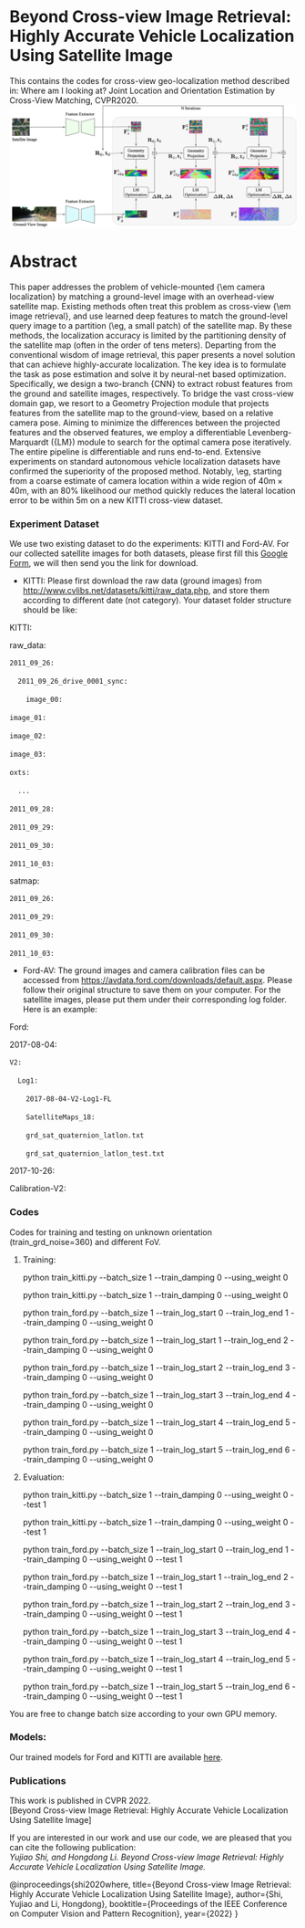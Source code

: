 # Beyond Cross-view Image Retrieval: Highly Accurate Vehicle Localization Using Satellite Image

This contains the codes for cross-view geo-localization method described in: Where am I looking at? Joint Location and Orientation Estimation by Cross-View Matching, CVPR2020. 
![Framework](./Framework.png)

# Abstract
This paper addresses the problem of vehicle-mounted {\em camera localization} by matching a ground-level image with an overhead-view satellite map.  Existing methods often treat this problem as cross-view {\em image retrieval}, and use learned deep features to match the ground-level query image to a partition (\eg, a small patch) of the satellite map. By these methods, the localization accuracy is limited by the partitioning density of the satellite map (often in the order of tens meters).  Departing from the conventional wisdom of image retrieval, this paper presents a novel solution that can achieve highly-accurate localization. The key idea is to formulate the task as pose estimation and solve it by neural-net based optimization. Specifically, we design a two-branch {CNN} to extract robust features from the ground and satellite images, respectively. To bridge the vast cross-view domain gap, we resort to a Geometry Projection module that projects features from the satellite map to the ground-view, based on a relative camera pose. Aiming to minimize the differences between the projected features and the observed features, we employ a differentiable Levenberg-Marquardt ({LM}) module to search for the optimal camera pose iteratively. The entire pipeline is differentiable and runs end-to-end. 
Extensive experiments on standard autonomous vehicle localization datasets have confirmed the superiority of the proposed method. Notably, \eg, starting from a coarse estimate of camera location within a wide region of $40\text{m}\times40\text{m}$, with an 80\% likelihood our method quickly reduces the lateral location error to be within $5\text{m}$ on a new KITTI cross-view dataset.
### Experiment Dataset
We use two existing dataset to do the experiments: KITTI and Ford-AV. For our collected satellite images for both datasets, please first fill this [Google Form](https://forms.gle/Bm8jNLiUxFeQejix7), we will then send you the link for download. 

- KITTI: Please first download the raw data (ground images) from http://www.cvlibs.net/datasets/kitti/raw_data.php, and store them according to different date (not category). 
Your dataset folder structure should be like: 

KITTI:

  raw_data:
  
    2011_09_26:
    
      2011_09_26_drive_0001_sync:
      
        image_00:
	
	image_01:
	
	image_02:
	
	image_03:
	
	oxts:
	
      ...
      
    2011_09_28:
    
    2011_09_29:
    
    2011_09_30:
    
    2011_10_03:
  
  satmap:
  
    2011_09_26:
    
    2011_09_29:
    
    2011_09_30:
    
    2011_10_03:

- Ford-AV: The ground images and camera calibration files can be accessed from https://avdata.ford.com/downloads/default.aspx. Please follow their original structure to save them on your computer. For the satellite images, please put them under their corresponding log folder. Here is an example:


Ford:

  2017-08-04:
  
    V2:
    
      Log1:
      
        2017-08-04-V2-Log1-FL
	
        SatelliteMaps_18:
	
        grd_sat_quaternion_latlon.txt
	
        grd_sat_quaternion_latlon_test.txt

  2017-10-26:
  
  Calibration-V2:



### Codes
Codes for training and testing on unknown orientation (train_grd_noise=360) and different FoV.

1. Training:

    python train_kitti.py --batch_size 1 --train_damping 0 --using_weight 0
    
    python train_kitti.py --batch_size 1 --train_damping 0 --using_weight 0


    python train_ford.py --batch_size 1 --train_log_start 0 --train_log_end 1 --train_damping 0 --using_weight 0
    
    python train_ford.py --batch_size 1 --train_log_start 1 --train_log_end 2 --train_damping 0 --using_weight 0
    
    python train_ford.py --batch_size 1 --train_log_start 2 --train_log_end 3 --train_damping 0 --using_weight 0
    
    python train_ford.py --batch_size 1 --train_log_start 3 --train_log_end 4 --train_damping 0 --using_weight 0
    
    python train_ford.py --batch_size 1 --train_log_start 4 --train_log_end 5 --train_damping 0 --using_weight 0
    
    python train_ford.py --batch_size 1 --train_log_start 5 --train_log_end 6 --train_damping 0 --using_weight 0

2. Evaluation:

    python train_kitti.py --batch_size 1 --train_damping 0 --using_weight 0 --test 1
    
    python train_kitti.py --batch_size 1 --train_damping 0 --using_weight 0 --test 1
    
    
    python train_ford.py --batch_size 1 --train_log_start 0 --train_log_end 1 --train_damping 0 --using_weight 0 --test 1
    
    python train_ford.py --batch_size 1 --train_log_start 1 --train_log_end 2 --train_damping 0 --using_weight 0 --test 1
    
    python train_ford.py --batch_size 1 --train_log_start 2 --train_log_end 3 --train_damping 0 --using_weight 0 --test 1
    
    python train_ford.py --batch_size 1 --train_log_start 3 --train_log_end 4 --train_damping 0 --using_weight 0 --test 1
    
    python train_ford.py --batch_size 1 --train_log_start 4 --train_log_end 5 --train_damping 0 --using_weight 0 --test 1
    
    python train_ford.py --batch_size 1 --train_log_start 5 --train_log_end 6 --train_damping 0 --using_weight 0 --test 1


You are free to change batch size according to your own GPU memory. 

### Models:
Our trained models for Ford and KITTI are available [here](https://anu365-my.sharepoint.com/:f:/g/personal/u6293587_anu_edu_au/Ev7HAgSDze5LhvRWfcM4AgEBJiSr6W0GuTEEfdhWHG_gSQ?e=vNtwCJ). 



### Publications
This work is published in CVPR 2022.  
[Beyond Cross-view Image Retrieval: Highly Accurate Vehicle Localization Using Satellite Image]

If you are interested in our work and use our code, we are pleased that you can cite the following publication:  
*Yujiao Shi, and Hongdong Li. Beyond Cross-view Image Retrieval: Highly Accurate Vehicle Localization Using Satellite Image.*

@inproceedings{shi2020where,
  title={Beyond Cross-view Image Retrieval: Highly Accurate Vehicle Localization Using Satellite Image},
  author={Shi, Yujiao and Li, Hongdong},
  booktitle={Proceedings of the IEEE Conference on Computer Vision and Pattern Recognition},
  year={2022}
}

